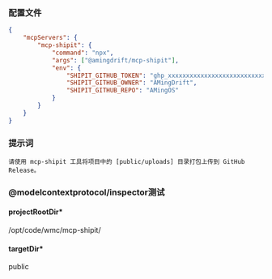### 配置文件

```json
{
    "mcpServers": {
        "mcp-shipit": {
            "command": "npx",
            "args": ["@amingdrift/mcp-shipit"],
            "env": {
                "SHIPIT_GITHUB_TOKEN": "ghp_xxxxxxxxxxxxxxxxxxxxxxxxxxxxxxxxxxxx",
                "SHIPIT_GITHUB_OWNER": "AMingDrift",
                "SHIPIT_GITHUB_REPO": "AMingOS"
            }
        }
    }
}
```

### 提示词

```
请使用 mcp-shipit 工具将项目中的 [public/uploads] 目录打包上传到 GitHub Release。
```

### @modelcontextprotocol/inspector测试

#### projectRootDir\*

/opt/code/wmc/mcp-shipit/

#### targetDir\*

public
